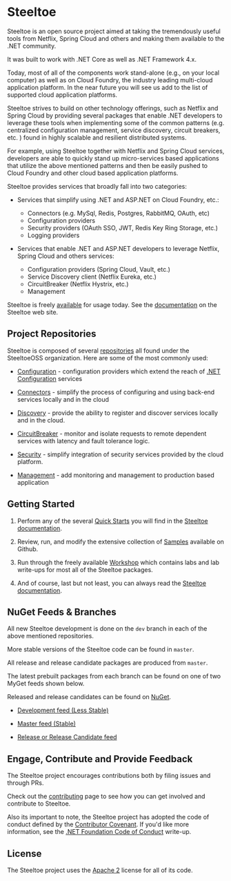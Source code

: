 # Steeltoe

Steeltoe is an open source project aimed at taking the tremendously useful tools from Netflix, Spring Cloud and others and making them available to the .NET community.

It was built to work with .NET Core as well as .NET Framework 4.x.

Today, most of all of the components work stand-alone (e.g., on  your local computer) as well as on Cloud Foundry, the industry leading multi-cloud application platform. In the near future you will see us add to the list of supported cloud application platforms.

Steeltoe strives to build on other technology offerings, such as Netflix and Spring Cloud by providing several packages that enable .NET developers to leverage these tools when implementing some of the common patterns (e.g. centralized configuration management, service discovery, circuit breakers, etc. ) found in highly scalable and resilient distributed systems.

For example, using Steeltoe together with Netflix and Spring Cloud services, developers are able to quickly stand up micro-services based applications that utilize the above mentioned patterns and then be easily pushed to Cloud Foundry and other cloud based application platforms.

Steeltoe provides services that broadly fall into two categories:

* Services that simplify using .NET and ASP.NET on Cloud Foundry, etc.:
  * Connectors (e.g. MySql, Redis, Postgres, RabbitMQ, OAuth, etc)
  * Configuration providers
  * Security providers (OAuth SSO, JWT, Redis Key Ring Storage, etc.)
  * Logging providers

* Services that enable .NET and ASP.NET developers to leverage Netflix, Spring Cloud and others services:
  * Configuration providers (Spring Cloud, Vault, etc.)
  * Service Discovery client (Netflix Eureka, etc.)
  * CircuitBreaker (Netflix Hystrix, etc.)
  * Management

Steeltoe is freely [available](https://www.nuget.org/packages?q=steeltoe) for usage today.  See the [documentation](http://http://steeltoe.io/) on the Steeltoe web site.

## Project Repositories

Steeltoe is composed of several [repositories](https://github.com/SteeltoeOSS) all found under the SteeltoeOSS organization.  Here are some of the most commonly used:

* [Configuration](https://github.com/SteeltoeOSS/Configuration) - configuration providers which extend the reach of [.NET Configuration](https://github.com/aspnet/Configuration) services

* [Connectors](https://github.com/SteeltoeOSS/Connectors) - simplify the process of configuring and using back-end services locally and in the cloud

* [Discovery](https://github.com/SteeltoeOSS/Discovery) - provide the ability to register and discover services locally and in the cloud.

* [CircuitBreaker](https://github.com/SteeltoeOSS/CircuitBreaker) - monitor and isolate requests to remote dependent services with latency and fault tolerance logic.

* [Security](https://github.com/SteeltoeOSS/Security) - simplify integration of security services provided by the cloud platform.

* [Management](https://github.com/SteeltoeOSS/Management) - add monitoring and management to production based application

## Getting Started

1. Perform any of the several [Quick Starts](http://steeltoe.io/docs/steeltoe-configuration/#1-1-quick-start) you will find in the [Steeltoe documentation](http://steeltoe.io/docs/).

1. Review, run, and modify the extensive collection of [Samples](https://github.com/SteeltoeOSS/Samples) available on Github.

1. Run through the freely available [Workshop](https://github.com/SteeltoeOSS/Workshop) which contains labs and lab write-ups for most all of the Steeltoe packages.

1. And of course, last but not least, you can always read the [Steeltoe documentation](http://steeltoe.io/docs/).

## NuGet Feeds & Branches

All new Steeltoe development is done on the `dev` branch in each of the above mentioned repositories.

More stable versions of the Steeltoe code can be found in `master`.

All release and release candidate packages are produced from `master`.

The latest prebuilt packages from each branch can be found on one of two MyGet feeds shown below.

Released and release candidates can be found on [NuGet](https://www.nuget.org/).

* [Development feed (Less Stable)](https://www.myget.org/gallery/steeltoedev)

* [Master feed (Stable)](https://www.myget.org/gallery/steeltoemaster)

* [Release or Release Candidate feed](https://www.nuget.org/)

## Engage, Contribute and Provide Feedback

The Steeltoe project encourages contributions both by filing issues and through PRs.

Check out the [contributing](https://github.com/SteeltoeOSS/Home/project-docs/contributing.md) page to see how you can get involved and contribute to Steeltoe.

Also its important to note, the Steeltoe project has adopted the code of conduct defined by the [Contributor Covenant](http://contributor-covenant.org/).
If you'd like more information, see the [.NET Foundation Code of Conduct](http://www.dotnetfoundation.org/code-of-conduct) write-up.

## License

The Steeltoe project uses the [Apache 2](LICENSE) license for all of its code.
